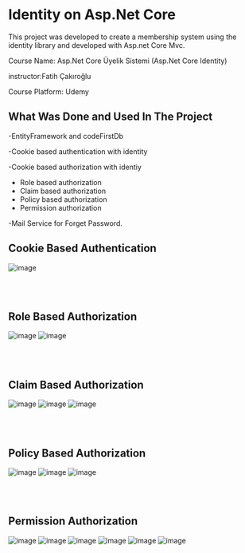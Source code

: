 <h1>Identity on Asp.Net Core</h1>
<div>
<p>This project was developed to create a membership system using the identity library and developed with Asp.net Core Mvc.</p>
<p>Course Name: Asp.Net Core Üyelik Sistemi (Asp.Net Core Identity) </p>
<p>instructor:Fatih Çakıroğlu</p>
<p>Course Platform: Udemy</p>
</div>

<div>

<h2>What Was Done and Used In The Project</h2>
<p>-EntityFramework and codeFirstDb</p>
<p>-Cookie based authentication with identity</p>
<p>-Cookie based authorization with identiy</p>
<ul>
 <li>Role based authorization</li>
 <li>Claim based authorization</li>
 <li>Policy based authorization</li>
  <li>Permission authorization</li>
</ul>

<p>-Mail Service for Forget Password.</p>
</div>

<h2>Cookie Based Authentication</h2>

![image](https://github.com/user-attachments/assets/b7533094-3f7b-444d-aa36-add3a0a32cdb)

<br></br><h2>Role Based Authorization</h2>

![image](https://github.com/user-attachments/assets/2534cbed-7a32-4317-b4c6-6d1c7638fc62)
![image](https://github.com/user-attachments/assets/64369ceb-8cef-43ff-af63-a25ca193bc9b)

<br></br><h2>Claim Based Authorization</h2>

![image](https://github.com/user-attachments/assets/5c35672e-3c27-4c6d-bdda-90578293d0a3)
![image](https://github.com/user-attachments/assets/f9e75042-fa79-4d85-ba1f-e76b0543aad1)
![image](https://github.com/user-attachments/assets/78127713-650c-455c-a318-d82f4ca3f48a)

<br></br><h2>Policy Based Authorization</h2>
![image](https://github.com/user-attachments/assets/88f3dd4e-8a7b-494c-879f-4d12639278f7)
![image](https://github.com/user-attachments/assets/4f9d1057-0239-4850-b16d-ac42b323cfd8)
![image](https://github.com/user-attachments/assets/978571f9-f797-4122-9259-b76ec53bde92)

<br></br><h2>Permission Authorization</h2>
![image](https://github.com/user-attachments/assets/a962c445-9a51-4486-afd4-2ebf4528bc7f)
![image](https://github.com/user-attachments/assets/09915469-59ad-40d2-a973-46ed5f4f19d8)
![image](https://github.com/user-attachments/assets/e4eb17d7-6e19-4096-8365-3ba6c4771f13)
![image](https://github.com/user-attachments/assets/f3e17109-1063-4931-ada3-10e246d5df46)
![image](https://github.com/user-attachments/assets/4e7b3d01-7d16-4c78-b22b-1349fd77f26a)
![image](https://github.com/user-attachments/assets/2b60b90c-01d5-4846-8d30-bf2f2d603855)



